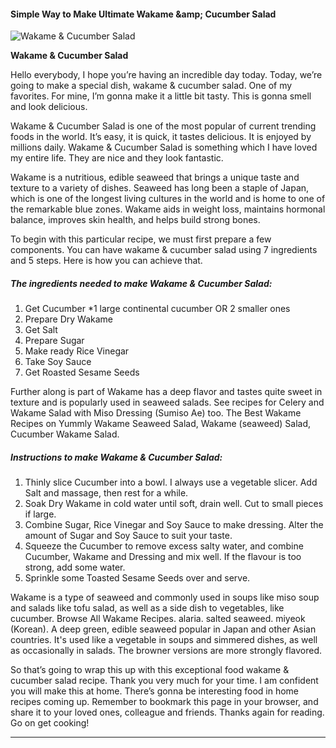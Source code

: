             

#### Simple Way to Make Ultimate Wakame &amp;amp; Cucumber Salad

![Wakame &amp; Cucumber Salad](https://img-global.cpcdn.com/recipes/82b48e8d9d18adf3/751x532cq70/wakame-cucumber-salad-recipe-main-photo.jpg)

**Wakame &amp; Cucumber Salad**

Hello everybody, I hope you’re having an incredible day today. Today, we’re going to make a special dish, wakame & cucumber salad. One of my favorites. For mine, I’m gonna make it a little bit tasty. This is gonna smell and look delicious.

Wakame & Cucumber Salad is one of the most popular of current trending foods in the world. It’s easy, it is quick, it tastes delicious. It is enjoyed by millions daily. Wakame & Cucumber Salad is something which I have loved my entire life. They are nice and they look fantastic.

Wakame is a nutritious, edible seaweed that brings a unique taste and texture to a variety of dishes. Seaweed has long been a staple of Japan, which is one of the longest living cultures in the world and is home to one of the remarkable blue zones. Wakame aids in weight loss, maintains hormonal balance, improves skin health, and helps build strong bones.

To begin with this particular recipe, we must first prepare a few components. You can have wakame & cucumber salad using 7 ingredients and 5 steps. Here is how you can achieve that.

##### The ingredients needed to make Wakame & Cucumber Salad:

1.  Get Cucumber \*1 large continental cucumber OR 2 smaller ones
2.  Prepare Dry Wakame
3.  Get Salt
4.  Prepare Sugar
5.  Make ready Rice Vinegar
6.  Take Soy Sauce
7.  Get Roasted Sesame Seeds

Further along is part of Wakame has a deep flavor and tastes quite sweet in texture and is popularly used in seaweed salads. See recipes for Celery and Wakame Salad with Miso Dressing (Sumiso Ae) too. The Best Wakame Recipes on Yummly Wakame Seaweed Salad, Wakame (seaweed) Salad, Cucumber Wakame Salad.

##### Instructions to make Wakame & Cucumber Salad:

1.  Thinly slice Cucumber into a bowl. I always use a vegetable slicer. Add Salt and massage, then rest for a while.
2.  Soak Dry Wakame in cold water until soft, drain well. Cut to small pieces if large.
3.  Combine Sugar, Rice Vinegar and Soy Sauce to make dressing. Alter the amount of Sugar and Soy Sauce to suit your taste.
4.  Squeeze the Cucumber to remove excess salty water, and combine Cucumber, Wakame and Dressing and mix well. If the flavour is too strong, add some water.
5.  Sprinkle some Toasted Sesame Seeds over and serve.

Wakame is a type of seaweed and commonly used in soups like miso soup and salads like tofu salad, as well as a side dish to vegetables, like cucumber. Browse All Wakame Recipes. alaria. salted seaweed. miyeok (Korean). A deep green, edible seaweed popular in Japan and other Asian countries. It's used like a vegetable in soups and simmered dishes, as well as occasionally in salads. The browner versions are more strongly flavored.

So that’s going to wrap this up with this exceptional food wakame & cucumber salad recipe. Thank you very much for your time. I am confident you will make this at home. There’s gonna be interesting food in home recipes coming up. Remember to bookmark this page in your browser, and share it to your loved ones, colleague and friends. Thanks again for reading. Go on get cooking!

* * *